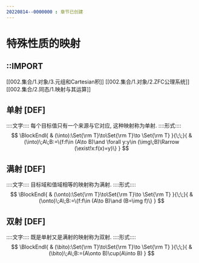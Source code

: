 ```yaml
---
20220814--0000000 : 章节已创建
---
```

# 特殊性质的映射
## ::IMPORT
[[002.集合/1.对象/3.元组和Cartesian积]]
[[002.集合/1.对象/2.ZFC公理系统]]
[[002.集合/2.同态/1.映射与其运算]]

## 单射 [DEF]
::::文字::::
每个目标值只有一个来源与它对应, 这种映射称为单射. 
::::形式::::
$$
\BlockEndl{
    & (\into):\Set{\rm T}\to\Set{\rm T}\to \Set{\rm T}
}{\;\;}{
    & (\into)\;A\;B:=\{f:f\in (A\to B)\and \forall y:y\in (\img\;B)\Rarrow (\exist!x:f(x)=y)\}
}
$$

## 满射 [DEF]
::::文字::::
目标域和值域相等的映射称为满射. 
::::形式::::
$$
\BlockEndl{
    & (\onto):\Set{\rm T}\to\Set{\rm T}\to \Set{\rm T}
}{\;\;}{
    & (\onto)\;A\;B:=\{f:f\in (A\to B)\and (B=\img f)\}
}
$$

## 双射 [DEF]
::::文字::::
既是单射又是满射的映射称为双射. 
::::形式::::
$$
\BlockEndl{
    & (\bito):\Set{\rm T}\to\Set{\rm T}\to \Set{\rm T}
}{\;\;}{
    & (\bito)\;A\;B:=(A\onto B)\cup(A\into B)
}
$$
